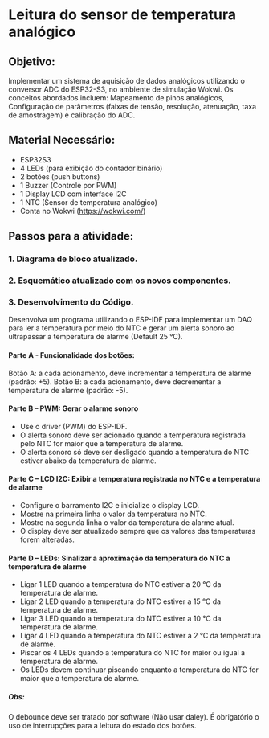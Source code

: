 # Leitura do sensor de temperatura analógico


## Objetivo:
Implementar um sistema de aquisição de dados analógicos utilizando o conversor ADC do ESP32-S3, no ambiente de simulação Wokwi. Os conceitos abordados incluem: Mapeamento de pinos analógicos, Configuração de parâmetros (faixas de tensão, resolução, atenuação, taxa de amostragem) e calibração do ADC.

## Material Necessário:
- ESP32S3
- 4 LEDs (para exibição do contador binário)
- 2 botões (push buttons)
- 1 Buzzer (Controle por PWM)
- 1 Display LCD com interface I2C
- 1 NTC (Sensor de temperatura analógico)
- Conta no Wokwi (https://wokwi.com/)

## Passos para a atividade:
###  1. Diagrama de bloco atualizado.

###  2. Esquemático atualizado com os novos componentes.

###  3.  Desenvolvimento do Código.
Desenvolva um programa utilizando o ESP-IDF para implementar um DAQ para ler a temperatura por meio do NTC e gerar um alerta sonoro ao ultrapassar a temperatura de alarme (Default 25 °C).

#### Parte A - Funcionalidade dos botões:

Botão A: a cada acionamento, deve incrementar a temperatura de alarme (padrão: +5).
Botão B: a cada acionamento, deve decrementar a temperatura de alarme (padrão: -5).

#### Parte B – PWM: Gerar o alarme sonoro

- Use o driver (PWM) do ESP-IDF.
- O alerta sonoro deve ser acionado quando a temperatura registrada pelo NTC for maior que a temperatura de alarme.
- O alerta sonoro só deve ser desligado quando a temperatura do NTC estiver abaixo da temperatura de alarme.

#### Parte C – LCD I2C: Exibir a temperatura registrada no NTC e a temperatura de alarme

- Configure o barramento I2C e inicialize o display LCD.
- Mostre na primeira linha o valor da temperatura no NTC.
- Mostre na segunda linha o valor da temperatura de alarme atual.
- O display deve ser atualizado sempre que os valores das temperaturas forem alteradas.

#### Parte D – LEDs: Sinalizar a aproximação da temperatura do NTC a temperatura de alarme

- Ligar 1 LED quando a temperatura do NTC estiver a 20 °C da temperatura de alarme.
- Ligar 2 LED quando a temperatura do NTC estiver a 15 °C da temperatura de alarme.
- Ligar 3 LED quando a temperatura do NTC estiver a 10 °C da temperatura de alarme.
- Ligar 4 LED quando a temperatura do NTC estiver a 2 °C da temperatura de alarme.
- Piscar os 4 LEDs quando a temperatura do NTC for maior ou igual a temperatura de alarme.
- Os LEDs devem continuar piscando enquanto a temperatura do NTC for maior que a temperatura de alarme.

##### Obs:

O debounce deve ser tratado por software (Não usar daley).
É obrigatório o uso de interrupções para a leitura do estado dos botões.